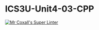 # ICS3U-Unit4-03-CPP

[![Mr Coxall's Super Linter](https://github.com/maliksalem1/ICS3U-Unit4-03-CPP/workflows/Mr%20Coxall's%20Super%20Linter/badge.svg)](https://github.com/maliksalem1/ICS3U-Unit4-03-CPP/actions/)
